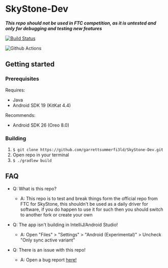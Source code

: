 # SkyStone-Dev

***This repo should not be used in FTC competition, as it is untested and only for debugging and testing new features***

[![Build Status](https://travis-ci.org/garrettsummerfi3ld/SkyStone-Dev.svg?branch=master)](https://travis-ci.org/garrettsummerfi3ld/SkyStone-Dev)

![Github Actions](https://github.com/garrettsummerfi3ld/SkyStone-Dev/workflows/Android%20CI/badge.svg)

## Getting started

### Prerequisites

Requires:
- Java
- Android SDK 19 (KitKat 4.4)

Recommends:
- Android SDK 26 (Oreo 8.0)

### Building

1. `$ git clone https://github.com/garrettsummerfi3ld/SkyStone-Dev.git`
2. Open repo in your terminal
3. `$ ./gradlew build`

## FAQ

* Q: What is this repo?
    * A: This repo is to test and break things form the official repo from FTC for SkyStone, this shouldn't be used as a daily driver for software, if you do happen to use it for such then you should switch to another fork or create your own
 
* Q: The app isn't building in IntelliJ/Android Studio!
    * A: Open "Files" > "Settings" > "Android (Experimental)" > Uncheck "Only sync active variant"

* Q: There is an issue with this repo!
    * A: Open a bug report [here!](https://github.com/garrettsummerfi3ld/SkyStone-Dev/issues/new/choose)